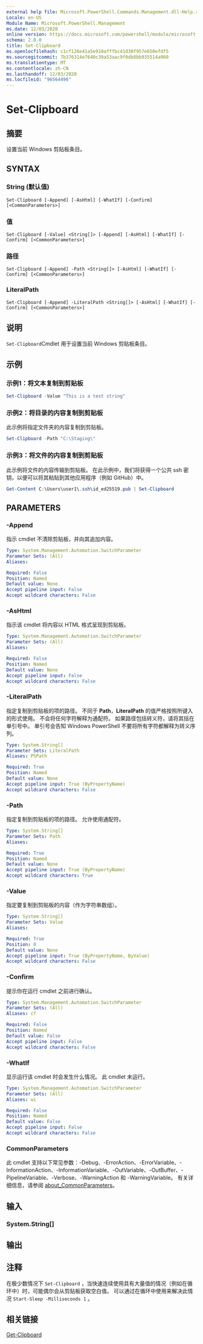 ```yaml
---
external help file: Microsoft.PowerShell.Commands.Management.dll-Help.xml
Locale: en-US
Module Name: Microsoft.PowerShell.Management
ms.date: 12/03/2020
online version: https://docs.microsoft.com/powershell/module/microsoft.powershell.management/set-clipboard?view=powershell-5.1&WT.mc_id=ps-gethelp
schema: 2.0.0
title: Set-Clipboard
ms.openlocfilehash: c1cf126e41a5e918afffbc41d30f957e650efdf5
ms.sourcegitcommit: 7b376314e7640c39a53aac9f0db8bb935514a960
ms.translationtype: MT
ms.contentlocale: zh-CN
ms.lasthandoff: 12/03/2020
ms.locfileid: "96564496"
---
```

# Set-Clipboard

## 摘要
设置当前 Windows 剪贴板条目。

## SYNTAX

### String (默认值) 

```
Set-Clipboard [-Append] [-AsHtml] [-WhatIf] [-Confirm] [<CommonParameters>]
```

### 值

```
Set-Clipboard [-Value] <String[]> [-Append] [-AsHtml] [-WhatIf] [-Confirm] [<CommonParameters>]
```

### 路径

```
Set-Clipboard [-Append] -Path <String[]> [-AsHtml] [-WhatIf] [-Confirm] [<CommonParameters>]
```

### LiteralPath

```
Set-Clipboard [-Append] -LiteralPath <String[]> [-AsHtml] [-WhatIf] [-Confirm] [<CommonParameters>]
```

## 说明

`Set-Clipboard`Cmdlet 用于设置当前 Windows 剪贴板条目。

## 示例

### 示例1：将文本复制到剪贴板

```powershell
Set-Clipboard -Value "This is a test string"
```

### 示例2：将目录的内容复制到剪贴板

此示例将指定文件夹的内容复制到剪贴板。

```powershell
Set-Clipboard -Path "C:\Staging\"
```

### 示例3：将文件的内容复制到剪贴板

此示例将文件的内容传输到剪贴板。 在此示例中，我们将获得一个公共 ssh 密钥，以便可以将其粘贴到其他应用程序（例如 GitHub）中。

```powershell
Get-Content C:\Users\user1\.ssh\id_ed25519.pub | Set-Clipboard
```

## PARAMETERS

### -Append

指示 cmdlet 不清除剪贴板，并向其追加内容。

```yaml
Type: System.Management.Automation.SwitchParameter
Parameter Sets: (All)
Aliases:

Required: False
Position: Named
Default value: None
Accept pipeline input: False
Accept wildcard characters: False
```

### -AsHtml

指示该 cmdlet 将内容以 HTML 格式呈现到剪贴板。

```yaml
Type: System.Management.Automation.SwitchParameter
Parameter Sets: (All)
Aliases:

Required: False
Position: Named
Default value: None
Accept pipeline input: False
Accept wildcard characters: False
```

### -LiteralPath

指定复制到剪贴板的项的路径。 不同于 **Path**，**LiteralPath** 的值严格按照所键入的形式使用。 不会将任何字符解释为通配符。 如果路径包括转义符，请将其括在单引号中。 单引号会告知 Windows PowerShell 不要将所有字符都解释为转义序列。

```yaml
Type: System.String[]
Parameter Sets: LiteralPath
Aliases: PSPath

Required: True
Position: Named
Default value: None
Accept pipeline input: True (ByPropertyName)
Accept wildcard characters: False
```

### -Path

指定复制到剪贴板的项的路径。 允许使用通配符。

```yaml
Type: System.String[]
Parameter Sets: Path
Aliases:

Required: True
Position: Named
Default value: None
Accept pipeline input: True (ByPropertyName)
Accept wildcard characters: True
```

### -Value

指定要复制到剪贴板的内容（作为字符串数组）。

```yaml
Type: System.String[]
Parameter Sets: Value
Aliases:

Required: True
Position: 0
Default value: None
Accept pipeline input: True (ByPropertyName, ByValue)
Accept wildcard characters: False
```

### -Confirm

提示你在运行 cmdlet 之前进行确认。

```yaml
Type: System.Management.Automation.SwitchParameter
Parameter Sets: (All)
Aliases: cf

Required: False
Position: Named
Default value: False
Accept pipeline input: False
Accept wildcard characters: False
```

### -WhatIf

显示运行该 cmdlet 时会发生什么情况。 此 cmdlet 未运行。

```yaml
Type: System.Management.Automation.SwitchParameter
Parameter Sets: (All)
Aliases: wi

Required: False
Position: Named
Default value: False
Accept pipeline input: False
Accept wildcard characters: False
```

### CommonParameters

此 cmdlet 支持以下常见参数：-Debug、-ErrorAction、-ErrorVariable、-InformationAction、-InformationVariable、-OutVariable、-OutBuffer、-PipelineVariable、-Verbose、-WarningAction 和 -WarningVariable。 有关详细信息，请参阅 [about_CommonParameters](https://go.microsoft.com/fwlink/?LinkID=113216)。

## 输入

### System.String[]

## 输出

## 注释

在极少数情况下 `Set-Clipboard` ，当快速连续使用具有大量值的情况（例如在循环中）时，可能偶尔会从剪贴板获取空白值。 可以通过在循环中使用来解决此情况 `Start-Sleep -Milliseconds 1` 。

## 相关链接

[Get-Clipboard](Get-Clipboard.md)

